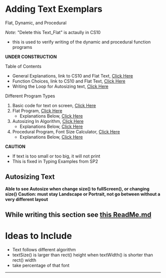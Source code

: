 # Adding Text Exemplars
Flat, Dynamic, and Procedural

*Note*: "Delete this Text_Flat" is actaully in CS10
- this is used to verify writing of the dynamic and procedural function programs

**UNDER CONSTRUCTION**

Table of Contents
- General Explanations, link to CS10 and Flat Text, <a href="https://github.com/MercersKitchen/CS10/tree/master/Computer%20Apps/Prototyping%20Skills/AddingText#general-explanations">Click Here</a>
- Function Choices, link to CS10 and Flat Text, <a href="https://github.com/MercersKitchen/CS10/tree/master/Computer%20Apps/Prototyping%20Skills/AddingText#function-choices">Click Here</a>
- Writing the Loop for Autosizing text, <a href="">Click Here</a>

Different Program Types
1. Basic code for text on screen, <a href="https://github.com/MercersKitchen/CS10/tree/master/Computer%20Apps/Prototyping%20Skills/AddingText#basic-code-for-text-on-screen">Click Here</a>
2. Flat Program, <a href="https://github.com/MercersKitchen/CS10/tree/master/Computer%20Apps/Prototyping%20Skills/AddingText/Text_Flat">Click Here</a>
   - Explanations Below, <a href="https://github.com/MercersKitchen/CS10/tree/master/Computer%20Apps/Prototyping%20Skills/AddingText#adding-text-flat-program">Click Here</a>
3. Autosizing In Algorithm, <a href="https://github.com/MercersKitchen/CS10/tree/master/Computer%20Apps/Prototyping%20Skills/AddingText#auto-sizing-algorithm-flat">Click Here</a>
   - Explanations Below, <a href="https://github.com/MercersKitchen/CS10/tree/master/Computer%20Apps/Prototyping%20Skills/AddingText#auto-sizing-algorithm-flat">Click Here</a>
4. Procedural Program, Font Size Calculator, <a href="https://github.com/MercersKitchen/CS20/tree/master/Computer%20Apps/Processing-Java%20Prototyping/Text/Text_Function">Click Here</a>
   - Explanations Below, <a href="https://github.com/MercersKitchen/CS10/tree/master/Computer%20Apps/Prototyping%20Skills/AddingText#auto-sizing-algorithm-dynamic-see-actual-program-for-procedural">Click Here</a>

**CAUTION**
- If text is too small or too big, it will not print
- This is fixed in Typing Examples from SP2

## Autosizing Text
**Able to see Autosize when change size() to fullScreen(), or changing size()**
**Caution: must stay Landscape or Portrait, not go between without a very different layout**

While writing this section see <a href="">this ReadMe.md</a>
---

# Ideas to Include
- Text follows different algorithm
- textSize() is larger than rect() height when textWidth() is shorter than rect() width
- take percentage of that font

---
